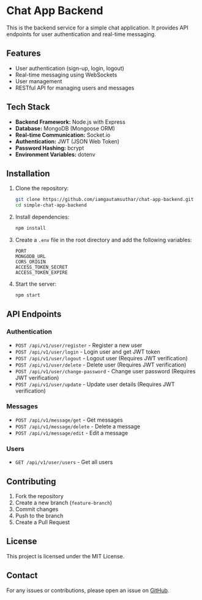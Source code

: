 # Chat App Backend

This is the backend service for a simple chat application. It provides API endpoints for user authentication and real-time messaging.

## Features

-   User authentication (sign-up, login, logout)
-   Real-time messaging using WebSockets
-   User management
-   RESTful API for managing users and messages

## Tech Stack

-   **Backend Framework:** Node.js with Express
-   **Database:** MongoDB (Mongoose ORM)
-   **Real-time Communication:** Socket.io
-   **Authentication:** JWT (JSON Web Token)
-   **Password Hashing:** bcrypt
-   **Environment Variables:** dotenv

## Installation

1. Clone the repository:
    ```sh
    git clone https://github.com/iamgautamsuthar/chat-app-backend.git
    cd simple-chat-app-backend
    ```
2. Install dependencies:
    ```sh
    npm install
    ```
3. Create a `.env` file in the root directory and add the following variables:
    ```env
    PORT
    MONGODB_URL
    CORS_ORIGIN
    ACCESS_TOKEN_SECRET
    ACCESS_TOKEN_EXPIRE
    ```
4. Start the server:
    ```sh
    npm start
    ```

## API Endpoints

### Authentication

-   `POST /api/v1/user/register` - Register a new user
-   `POST /api/v1/user/login` - Login user and get JWT token
-   `POST /api/v1/user/logout` - Logout user (Requires JWT verification)
-   `POST /api/v1/user/delete` - Delete user (Requires JWT verification)
-   `POST /api/v1/user/change-password` - Change user password (Requires JWT verification)
-   `POST /api/v1/user/update` - Update user details (Requires JWT verification)

### Messages

-   `POST /api/v1/message/get` - Get messages
-   `POST /api/v1/message/delete` - Delete a message
-   `POST /api/v1/message/edit` - Edit a message

### Users

-   `GET /api/v1/user/users` - Get all users

## Contributing

1. Fork the repository
2. Create a new branch (`feature-branch`)
3. Commit changes
4. Push to the branch
5. Create a Pull Request

## License

This project is licensed under the MIT License.

## Contact

For any issues or contributions, please open an issue on [GitHub](https://github.com/iamgautamsuthar/chat-app-backend).
